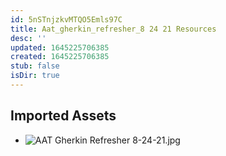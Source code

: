 ```yaml
---
id: 5nSTnjzkvMTQO5Emls97C
title: Aat_gherkin_refresher_8 24 21 Resources
desc: ''
updated: 1645225706385
created: 1645225706385
stub: false
isDir: true
---
```

## Imported Assets
- ![AAT Gherkin Refresher 8-24-21.jpg](/assets/aat-gherkin-refresher-8-24-21.jpg)
